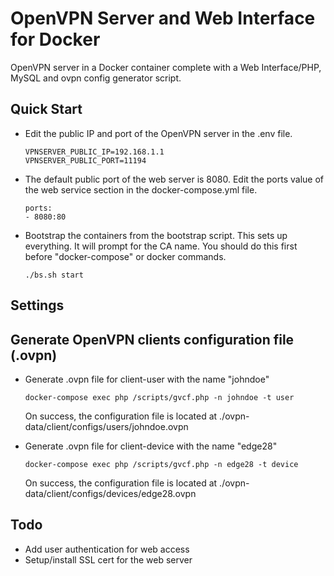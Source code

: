 # OpenVPN Server and Web Interface for Docker
OpenVPN server in a Docker container complete with a Web Interface/PHP, MySQL and ovpn config generator script.

## Quick Start
* Edit the public IP and port of the OpenVPN server in the .env file.

      VPNSERVER_PUBLIC_IP=192.168.1.1
      VPNSERVER_PUBLIC_PORT=11194
     
* The default public port of the web server is 8080. Edit the ports value of the web service section in the docker-compose.yml file.

      ports:
      - 8080:80
      
* Bootstrap the containers from the bootstrap script. This sets up everything. It will prompt for the CA name. You should do this first before "docker-compose" or docker commands.

      ./bs.sh start
  
## Settings  

## Generate OpenVPN clients configuration file (.ovpn)

* Generate .ovpn file for client-user with the name "johndoe"

      docker-compose exec php /scripts/gvcf.php -n johndoe -t user
  On success, the configuration file is located at ./ovpn-data/client/configs/users/johndoe.ovpn

* Generate .ovpn file for client-device with the name "edge28"

      docker-compose exec php /scripts/gvcf.php -n edge28 -t device
  On success, the configuration file is located at ./ovpn-data/client/configs/devices/edge28.ovpn
  

## Todo
* Add user authentication for web access
* Setup/install SSL cert for the web server
